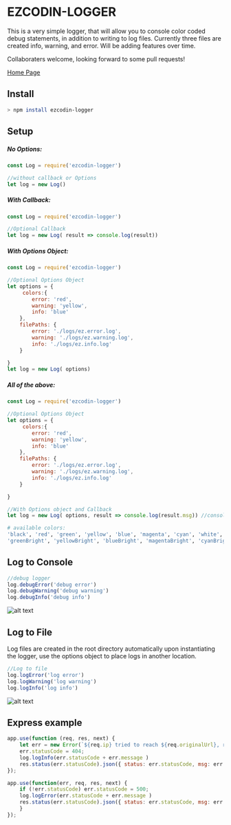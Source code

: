 # EZCODIN-LOGGER

This is a very simple logger, that will allow you to console color coded debug statements, in addition to writing to log files. Currently three files are created info, warning, and error. Will be adding features over time. 

Collaboraters welcome, looking forward to some pull requests! 

[Home Page](https://mjrcodin.github.io/ezcodin-logger/)

## Install

```bash
> npm install ezcodin-logger
```
## Setup
##### No Options:
```javascript
const Log = require('ezcodin-logger')

//without callback or Options
let log = new Log()
```
##### With Callback:
```javascript
const Log = require('ezcodin-logger')

//Optional Callback
let log = new Log( result => console.log(result))
```
##### With Options Object:
```javascript
const Log = require('ezcodin-logger')

//Optional Options Object
let options = {
     colors:{
        error: 'red',
        warning: 'yellow',
        info: 'blue'
    },
    filePaths: {
        error: './logs/ez.error.log',
        warning: './logs/ez.warning.log',
        info: './logs/ez.info.log'
    }

}
let log = new Log( options)
```
##### All of the above:
```javascript
const Log = require('ezcodin-logger')

//Optional Options Object
let options = {
     colors:{
        error: 'red',
        warning: 'yellow',
        info: 'blue'
    },
    filePaths: {
        error: './logs/ez.error.log',
        warning: './logs/ez.warning.log',
        info: './logs/ez.info.log'
    }

}

//With Options object and Callback
let log = new Log( options, result => console.log(result.msg)) //console => 'ezcodin-logger initialized'
```
```bash
# available colors: 
'black', 'red', 'green', 'yellow', 'blue', 'magenta', 'cyan', 'white', 'gray', 'redBright',
'greenBright', 'yellowBright', 'blueBright', 'magentaBright', 'cyanBright', 'whiteBright'
```
## Log to Console
```javascript
//debug logger
log.debugError('debug error')
log.debugWarning('debug warning')
log.debugInfo('debug info')
```
![alt text](./images/console.png)
## Log to File
Log files are created in the root directory automatically upon instantiating the logger, use the options object to place logs in another location.
```javascript
//Log to file
log.logError('log error')
log.logWarning('log warning')
log.logInfo('log info')
```
![alt text](./images/log.png)
## Express example
```javascript
app.use(function (req, res, next) {
    let err = new Error(`${req.ip} tried to reach ${req.originalUrl}, resource not found`);
    err.statusCode = 404;
    log.logInfo(err.statusCode + err.message )
    res.status(err.statusCode).json({ status: err.statusCode, msg: err.message });
}); 

app.use(function(err, req, res, next) {
    if (!err.statusCode) err.statusCode = 500;   
    log.logError(err.statusCode + err.message )
    res.status(err.statusCode).json({ status: err.statusCode, msg: err.message }); 
    }
});
```

